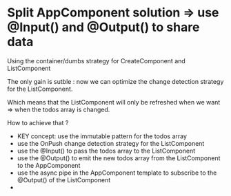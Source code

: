 # Split AppComponent solution => use @Input() and @Output() to share data

Using the container/dumbs strategy for CreateComponent and ListComponent

The only gain is sutble : now we can optimize the change detection strategy for the ListComponent.

Which means that the ListComponent will only be refreshed when we want => when the todos array is changed.

How to achieve that ?

- KEY concept: use the immutable pattern for the todos array
- use the OnPush change detection strategy for the ListComponent
- use the @Input() to pass the todos array to the ListComponent
- use the @Output() to emit the new todos array from the ListComponent to the AppComponent
- use the async pipe in the AppComponent template to subscribe to the @Output() of the ListComponent
- 
    


